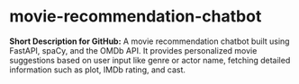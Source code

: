 # movie-recommendation-chatbot
**Short Description for GitHub:**  A movie recommendation chatbot built using FastAPI, spaCy, and the OMDb API. It provides personalized movie suggestions based on user input like genre or actor name, fetching detailed information such as plot, IMDb rating, and cast.
